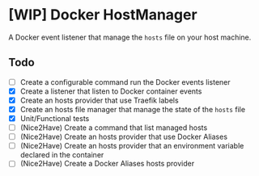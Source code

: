# [WIP] Docker HostManager

A Docker event listener that manage the `hosts` file on your host machine.

## Todo

- [ ] Create a configurable command run the Docker events listener
- [x] Create a listener that listen to Docker container events
- [x] Create an hosts provider that use Traefik labels
- [x] Create an hosts file manager that manage the state of the `hosts` file
- [x] Unit/Functional tests
- [ ] (Nice2Have) Create a command that list managed hosts
- [ ] (Nice2Have) Create an hosts provider that use Docker Aliases
- [ ] (Nice2Have) Create an hosts provider that an environment variable declared in the container
- [ ] (Nice2Have) Create a Docker Aliases hosts provider
